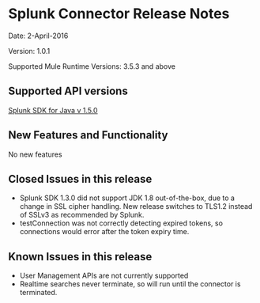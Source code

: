Splunk Connector Release Notes
=====================================

Date: 2-April-2016

Version: 1.0.1

Supported Mule Runtime Versions: 3.5.3 and above

Supported API versions
----------------------
[Splunk SDK for Java v 1.5.0](http://dev.splunk.com/view/java-sdk/SP-CAAAECN)


New Features and Functionality
------------------------------
No new features

Closed Issues in this release
-----------------------------

* Splunk SDK 1.3.0 did not support JDK 1.8 out-of-the-box, due to a change in SSL cipher handling. New release switches to TLS1.2 instead of SSLv3 as recommended by Splunk.
* testConnection was not correctly detecting expired tokens, so connections would error after the token expiry time. 

Known Issues in this release
----------------------------

* User Management APIs are not currently supported
* Realtime searches never terminate, so will run until the connector is terminated.
